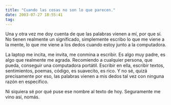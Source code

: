 ```yaml
---
title: "Cuando las cosas no son lo que parecen."
date: 2003-07-27 18:55:41
tag: 
---
```

<p>Una y otra vez me doy cuenta de que las palabras vienen a mí, por que sí. No tienen realmente un significado, simplemente escribo lo que me viene a la mente, lo que me viene a los dedos cuando estoy junto a la computadora.</p>

<p>La laptop me incita, me invita, me conmina a escribir. Es algo muy padre, es algo que realmente me agrada. Recomiendo a cualquier persona, que pueda, conseguir una computadora portátil. Escribir en ella, escribir textos, sentimientos, poemas, código, es suavecito, es rico. Y no sé, quizá precisamente por eso, las palabras vienen a mis dedos tal vez con ninguna razón en específico.</p>

<p>Ni siquiera sé por qué puse ese nombre al texto de hoy. Seguramente me vino así, nomás.</p>
